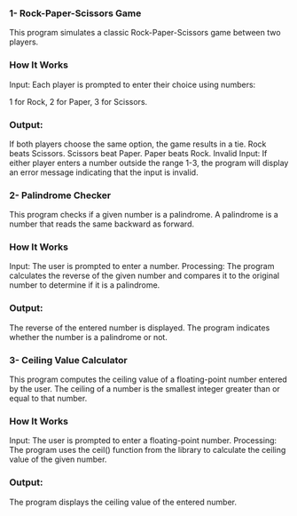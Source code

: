 ### 1- Rock-Paper-Scissors Game
This program simulates a classic Rock-Paper-Scissors game between two players.
### How It Works
Input: Each player is prompted to enter their choice using numbers:

1 for Rock, 
2 for Paper, 
3 for Scissors.
### Output:
If both players choose the same option, the game results in a tie.
Rock beats Scissors.
Scissors beat Paper.
Paper beats Rock.
Invalid Input: 
If either player enters a number outside the range 1-3, the program will display an error message indicating that the input is invalid.

### 2- Palindrome Checker
This program checks if a given number is a palindrome. A palindrome is a number that reads the same backward as forward.
### How It Works
Input: The user is prompted to enter a number.
Processing: The program calculates the reverse of the given number and compares it to the original number to determine if it is a palindrome.

### Output:
The reverse of the entered number is displayed.
The program indicates whether the number is a palindrome or not.

### 3- Ceiling Value Calculator
This program computes the ceiling value of a floating-point number entered by the user. The ceiling of a number is the smallest integer greater than or equal to that number.

### How It Works
Input: The user is prompted to enter a floating-point number.
Processing: The program uses the ceil() function from the <cmath> library to calculate the ceiling value of the given number.

### Output:

The program displays the ceiling value of the entered number.
